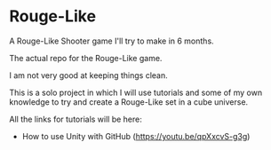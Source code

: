 # Rouge-Like
A Rouge-Like Shooter game I'll try to make in 6 months.

The actual repo for the Rouge-Like game.

I am not very good at keeping things clean.

This is a solo project in which I will use tutorials and some of my own knowledge to try and create a Rouge-Like set in a cube universe.

All the links for tutorials will be here:
 - How to use Unity with GitHub (https://youtu.be/qpXxcvS-g3g)
